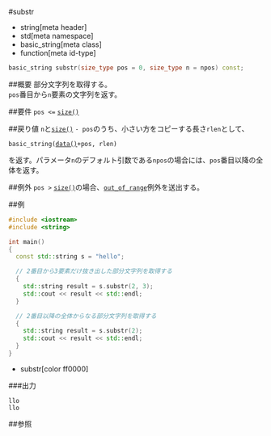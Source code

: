 #substr
* string[meta header]
* std[meta namespace]
* basic_string[meta class]
* function[meta id-type]

```cpp
basic_string substr(size_type pos = 0, size_type n = npos) const;
```

##概要
部分文字列を取得する。  
`pos`番目から`n`要素の文字列を返す。


##要件
`pos <=` [`size()`](size.md)


##戻り値
`n`と[`size()`](size.md) `- pos`のうち、小さい方をコピーする長さ`rlen`として、

`basic_string(`[`data()`](data.md)`+pos, rlen)`

を返す。パラメータ`n`のデフォルト引数である`npos`の場合には、`pos`番目以降の全体を返す。


##例外
`pos >` [`size()`](size.md)の場合、[`out_of_range`](/reference/stdexcept.md)例外を送出する。


##例
```cpp
#include <iostream>
#include <string>

int main()
{
  const std::string s = "hello";

  // 2番目から3要素だけ抜き出した部分文字列を取得する
  {
    std::string result = s.substr(2, 3);
    std::cout << result << std::endl;
  }

  // 2番目以降の全体からなる部分文字列を取得する
  {
    std::string result = s.substr(2);
    std::cout << result << std::endl;
  }
}
```
* substr[color ff0000]

###出力
```
llo
llo
```

##参照

